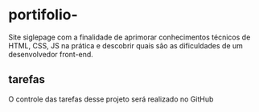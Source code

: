 # portifolio-
Site siglepage com a finalidade de aprimorar conhecimentos técnicos de HTML, CSS, JS na prática e descobrir quais são as dificuldades de um desenvolvedor front-end.

## tarefas
O controle das tarefas desse projeto será realizado no GitHub

